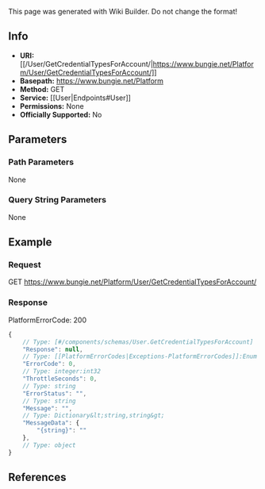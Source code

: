 <span class="wiki-builder">This page was generated with Wiki Builder. Do not change the format!</span>

## Info


* **URI:** [[/User/GetCredentialTypesForAccount/|https://www.bungie.net/Platform/User/GetCredentialTypesForAccount/]]
* **Basepath:** https://www.bungie.net/Platform
* **Method:** GET
* **Service:** [[User|Endpoints#User]]
* **Permissions:** None
* **Officially Supported:** No

## Parameters
### Path Parameters
None

### Query String Parameters
None

## Example
### Request
GET https://www.bungie.net/Platform/User/GetCredentialTypesForAccount/

### Response
PlatformErrorCode: 200
```javascript
{
    // Type: [#/components/schemas/User.GetCredentialTypesForAccount]
    "Response": null,
    // Type: [[PlatformErrorCodes|Exceptions-PlatformErrorCodes]]:Enum
    "ErrorCode": 0,
    // Type: integer:int32
    "ThrottleSeconds": 0,
    // Type: string
    "ErrorStatus": "",
    // Type: string
    "Message": "",
    // Type: Dictionary&lt;string,string&gt;
    "MessageData": {
        "{string}": ""
    },
    // Type: object
}

```

## References
